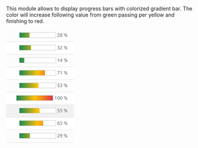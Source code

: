 This module allows to display progress bars with colorized gradient bar.
The color will increase following value from green passing per yellow
and finishing to red.

![Progressbar Gradient](../static/description/progressbar_gradient.png)
